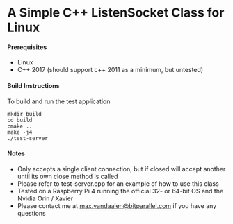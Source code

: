 # A Simple C++ ListenSocket Class for Linux

#### Prerequisites
- Linux
- C++ 2017 (should support c++ 2011 as a minimum, but untested)

#### Build Instructions
To build and run the test application

```
mkdir build
cd build
cmake ..
make -j4
./test-server
```

#### Notes
- Only accepts a single client connection, but if closed will accept another until its own close method is called
- Please refer to test-server.cpp for an example of how to use this class
- Tested on a Raspberry Pi 4 running the official 32- or 64-bit OS and the Nvidia Orin / Xavier
- Please contact me at max.vandaalen@bitparallel.com if you have any questions
